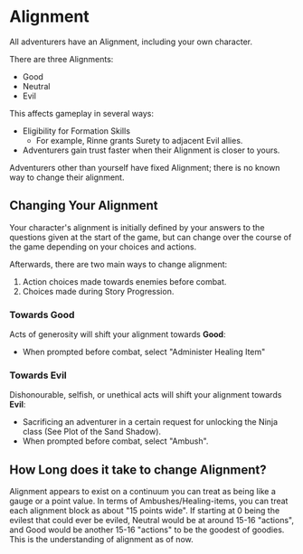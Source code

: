 # Alignment

All adventurers have an Alignment, including your own character.

There are three Alignments: 

 - Good
 - Neutral
 - Evil

This affects gameplay in several ways:

 - Eligibility for Formation Skills
   - For example, Rinne grants Surety to adjacent Evil allies.
 - Adventurers gain trust faster when their Alignment is closer to yours.

Adventurers other than yourself have fixed Alignment; there is no known way to change their alignment.

## Changing Your Alignment

Your character's alignment is initially defined by your answers to the questions given at the start of the game, but can change over the course of the game depending on your choices and actions.

Afterwards, there are two main ways to change alignment:

1. Action choices made towards enemies before combat.
2. Choices made during Story Progression.

### Towards Good

Acts of generosity will shift your alignment towards **Good**:

- When prompted before combat, select "Administer Healing Item"

### Towards Evil

Dishonourable, selfish, or unethical acts will shift your alignment towards **Evil**:

- Sacrificing an adventurer in a certain request for unlocking the Ninja class (See Plot of the Sand Shadow).
- When prompted before combat, select "Ambush".

## How Long does it take to change Alignment?

Alignment appears to exist on a continuum you can treat as being like a gauge or a point value.  In terms of Ambushes/Healing-items, you can treat each alignment block as about "15 points wide". If starting at 0 being the evilest that could ever be eviled, Neutral would be at around 15-16 "actions", and Good would be another 15-16 "actions" to be the goodest of goodies. This is the understanding of alignment as of now.
